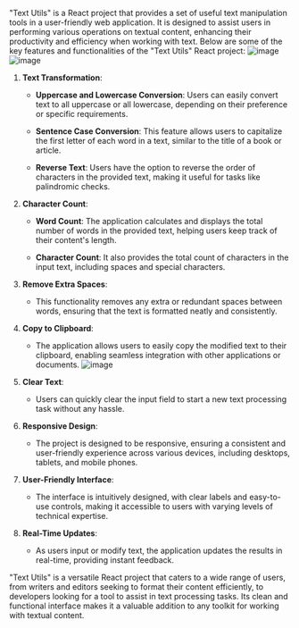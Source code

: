 "Text Utils" is a React project that provides a set of useful text manipulation tools in a user-friendly web application. It is designed to assist users in performing various operations on textual content, enhancing their productivity and efficiency when working with text. Below are some of the key features and functionalities of the "Text Utils" React project:
![image](https://github.com/Shivangyyyyy/Text-Utils/assets/92583374/25b67981-a159-4772-acee-22ac838efbfc)
![image](https://github.com/Shivangyyyyy/Text-Utils/assets/92583374/667849b0-3e54-4ec3-8af6-cf9835d61307)

1. **Text Transformation**:
   - **Uppercase and Lowercase Conversion**: Users can easily convert text to all uppercase or all lowercase, depending on their preference or specific requirements.

   - **Sentence Case Conversion**: This feature allows users to capitalize the first letter of each word in a text, similar to the title of a book or article.

   - **Reverse Text**: Users have the option to reverse the order of characters in the provided text, making it useful for tasks like palindromic checks.

2. **Character Count**:
   - **Word Count**: The application calculates and displays the total number of words in the provided text, helping users keep track of their content's length.

   - **Character Count**: It also provides the total count of characters in the input text, including spaces and special characters.

3. **Remove Extra Spaces**:
   - This functionality removes any extra or redundant spaces between words, ensuring that the text is formatted neatly and consistently.

4. **Copy to Clipboard**:
   - The application allows users to easily copy the modified text to their clipboard, enabling seamless integration with other applications or documents.
 ![image](https://github.com/Shivangyyyyy/Text-Utils/assets/92583374/8009d42e-054f-4ddc-ad80-fbc9425f9d9e)

5. **Clear Text**:
   - Users can quickly clear the input field to start a new text processing task without any hassle.

6. **Responsive Design**:
   - The project is designed to be responsive, ensuring a consistent and user-friendly experience across various devices, including desktops, tablets, and mobile phones.

7. **User-Friendly Interface**:
   - The interface is intuitively designed, with clear labels and easy-to-use controls, making it accessible to users with varying levels of technical expertise.

8. **Real-Time Updates**:
   - As users input or modify text, the application updates the results in real-time, providing instant feedback.

"Text Utils" is a versatile React project that caters to a wide range of users, from writers and editors seeking to format their content efficiently, to developers looking for a tool to assist in text processing tasks. Its clean and functional interface makes it a valuable addition to any toolkit for working with textual content.
